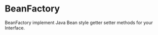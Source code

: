 BeanFactory
===========
BeanFactory implement Java Bean style getter setter methods for your Interface.
